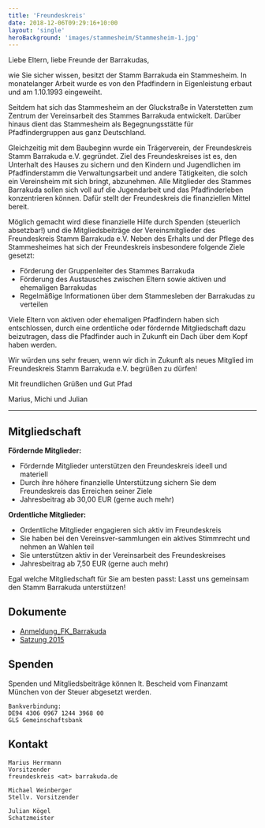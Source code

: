 ```yaml
---
title: 'Freundeskreis'
date: 2018-12-06T09:29:16+10:00
layout: 'single'
heroBackground: 'images/stammesheim/Stammesheim-1.jpg'
---
```


Liebe Eltern, liebe Freunde der Barrakudas,

wie Sie sicher wissen, besitzt der Stamm Barrakuda ein Stammesheim. In monatelanger Arbeit wurde es von den Pfadfindern in Eigenleistung erbaut und am 1.10.1993 eingeweiht.

Seitdem hat sich das Stammesheim an der Gluckstraße in Vaterstetten zum Zentrum der Vereinsarbeit des Stammes Barrakuda entwickelt. Darüber hinaus dient das Stammesheim als Begegnungs­stätte für Pfadfindergruppen aus ganz Deutschland.

Gleichzeitig mit dem Baubeginn wurde ein Trägerverein, der Freundeskreis Stamm Barrakuda e.V. gegründet. Ziel des Freundeskreises ist es, den Unterhalt des Hauses zu sichern und den Kindern und Jugendlichen im Pfadfinder­stamm die Verwaltungsarbeit und andere Tätigkeiten, die solch ein Vereinsheim mit sich bringt, abzunehmen. Alle Mitglieder des Stammes Barrakuda sollen sich voll auf die Jugendarbeit und das Pfadfinder­leben kon­zen­­trieren können. Dafür stellt der Freundeskreis die finanziellen Mittel bereit.

Möglich gemacht wird diese finanzielle Hilfe durch Spenden (steuerlich absetzbar!) und die Mitgliedsbeiträge der Vereinsmitglieder des Freundeskreis Stamm Barrakuda e.V. Neben des Erhalts und der Pflege des Stammesheimes hat sich der Freundeskreis insbesondere folgende Ziele gesetzt:

* Förderung der Gruppenleiter des Stammes Barrakuda
* Förderung des Austausches zwischen Eltern sowie aktiven und ehemaligen Barrakudas
* Regelmäßige Informationen über dem Stammesleben der Barrakudas zu verteilen

Viele Eltern von aktiven oder ehemaligen Pfadfindern haben sich entschlossen, durch eine ordentliche oder fördernde Mitglied­schaft dazu beizutragen, dass die Pfad­finder auch in Zukunft ein Dach über dem Kopf haben werden.

Wir würden uns sehr freuen, wenn wir dich in Zukunft als neues Mitglied im Freundeskreis Stamm Barrakuda e.V.  begrüßen zu dürfen!

Mit freundlichen Grüßen und Gut Pfad

Marius, Michi und Julian

---
## Mitgliedschaft

**Fördernde Mitglieder:**
* Fördernde Mitglieder unterstützen den Freundeskreis ideell und materiell
* Durch ihre höhere finanzielle Unterstützung sichern Sie dem Freundeskreis das Erreichen seiner Ziele
* Jahresbeitrag ab 30,00 EUR (gerne auch mehr)

**Ordentliche Mitglieder:**
* Ordentliche Mitglieder engagieren sich aktiv im Freundeskreis
* Sie haben bei den Vereinsver-sammlungen ein aktives Stimmrecht und nehmen an Wahlen teil
* Sie unterstützen aktiv in der Vereinsarbeit des Freundeskreises
* Jahresbeitrag ab 7,50 EUR (gerne auch mehr)

Egal welche Mitgliedschaft für Sie am besten passt: Lasst uns gemeinsam den Stamm Barrakuda unterstützen!


## Dokumente
* [Anmeldung_FK_Barrakuda](https://cloud.barrakuda.de/s/eaESppzpeJSjKqT)
* [Satzung 2015](https://cloud.barrakuda.de/s/yigemKkJS3zW26q)


## Spenden
Spenden und Mitgliedsbeiträge können lt. Bescheid vom Finanzamt München von der Steuer abgesetzt werden.

    Bankverbindung:
    DE94 4306 0967 1244 3968 00
    GLS Gemeinschaftsbank


## Kontakt
    Marius Herrmann
    Vorsitzender
    freundeskreis <at> barrakuda.de

    Michael Weinberger
    Stellv. Vorsitzender

    Julian Kögel
    Schatzmeister
